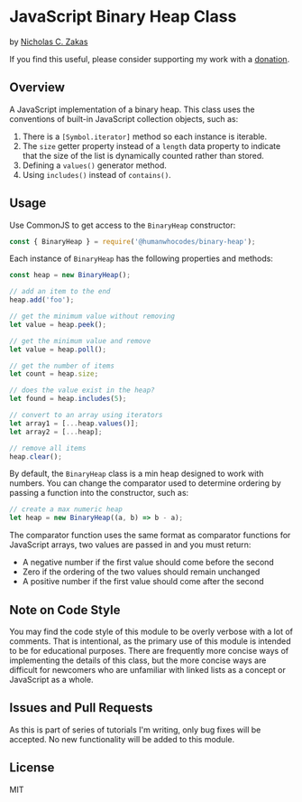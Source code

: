# JavaScript Binary Heap Class

by [Nicholas C. Zakas](https://humanwhocodes.com)

If you find this useful, please consider supporting my work with a [donation](https://humanwhocodes.com/donate).

## Overview

A JavaScript implementation of a binary heap. This class uses the conventions of built-in JavaScript collection objects, such as:

1. There is a `[Symbol.iterator]` method so each instance is iterable.
1. The `size` getter property instead of a `length` data property to indicate that the size of the list is dynamically counted rather than stored.
1. Defining a `values()` generator method.
1. Using `includes()` instead of `contains()`.

## Usage

Use CommonJS to get access to the `BinaryHeap` constructor:

```js
const { BinaryHeap } = require('@humanwhocodes/binary-heap');
```

Each instance of `BinaryHeap` has the following properties and methods:

```js
const heap = new BinaryHeap();

// add an item to the end
heap.add('foo');

// get the minimum value without removing
let value = heap.peek();

// get the minimum value and remove
let value = heap.poll();

// get the number of items
let count = heap.size;

// does the value exist in the heap?
let found = heap.includes(5);

// convert to an array using iterators
let array1 = [...heap.values()];
let array2 = [...heap];

// remove all items
heap.clear();
```

By default, the `BinaryHeap` class is a min heap designed to work with numbers. You can change the comparator used to determine ordering by passing a function into the constructor, such as:

```js
// create a max numeric heap
let heap = new BinaryHeap((a, b) => b - a);
```

The comparator function uses the same format as comparator functions for JavaScript arrays, two values are passed in and you must return:

- A negative number if the first value should come before the second
- Zero if the ordering of the two values should remain unchanged
- A positive number if the first value should come after the second

## Note on Code Style

You may find the code style of this module to be overly verbose with a lot of comments. That is intentional, as the primary use of this module is intended to be for educational purposes. There are frequently more concise ways of implementing the details of this class, but the more concise ways are difficult for newcomers who are unfamiliar with linked lists as a concept or JavaScript as a whole.

## Issues and Pull Requests

As this is part of series of tutorials I'm writing, only bug fixes will be accepted. No new functionality will be added to this module.

## License

MIT
